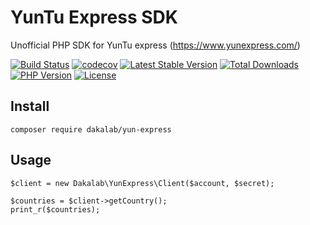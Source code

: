 # YunTu Express SDK

Unofficial PHP SDK for YunTu express (https://www.yunexpress.com/)


[![Build Status](https://travis-ci.com/dakalab/yun-express.svg?branch=master)](https://travis-ci.com/dakalab/yun-express)
[![codecov](https://codecov.io/gh/dakalab/yun-express/branch/master/graph/badge.svg)](https://codecov.io/gh/dakalab/yun-express)
[![Latest Stable Version](https://poser.pugx.org/dakalab/yun-express/v/stable)](https://packagist.org/packages/dakalab/yun-express)
[![Total Downloads](https://poser.pugx.org/dakalab/yun-express/downloads)](https://packagist.org/packages/dakalab/yun-express)
[![PHP Version](https://img.shields.io/php-eye/dakalab/yun-express.svg)](https://packagist.org/packages/dakalab/yun-express)
[![License](https://poser.pugx.org/dakalab/yun-express/license.svg)](https://packagist.org/packages/dakalab/yun-express)

## Install

```
composer require dakalab/yun-express
```

## Usage

```
$client = new Dakalab\YunExpress\Client($account, $secret);

$countries = $client->getCountry();
print_r($countries);
```

